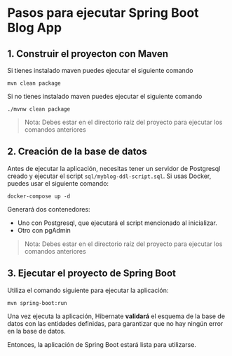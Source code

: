 # Pasos para ejecutar Spring Boot Blog App

## 1. Construir el proyecton con Maven
Si tienes instalado maven puedes ejecutar el siguiente comando
```
mvn clean package
```
Si no tienes instalado maven puedes ejecutar el siguiente comando
```
./mvnw clean package
 ```
> Nota: Debes estar en el directorio raíz del proyecto para ejecutar los comandos anteriores

 ## 2. Creación de la base de datos
Antes de ejecutar la aplicación, necesitas tener un servidor de Postgresql creado y ejecutar el script `sql/myblog-ddl-script.sql`.
Si usas Docker, puedes usar el siguiente comando:

```
docker-compose up -d 
```

Generará dos contenedores:
- Uno con Postgresql, que ejecutará el script mencionado al inicializar.
- Otro con pgAdmin

> Nota: Debes estar en el directorio raíz del proyecto para ejecutar los comandos anteriores

 ## 3. Ejecutar el proyecto de Spring Boot
Utiliza el comando siguiente para ejecutar la aplicación:
 ```
 mvn spring-boot:run
 ```
Una vez ejecuta la aplicación, Hibernate **validará** el esquema de la base de datos con las entidades definidas, para garantizar que no hay ningún error en la base de datos.

Entonces, la aplicación de Spring Boot estará lista para utilizarse.